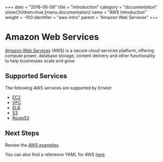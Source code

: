 +++
date = "2016-06-06"
title = "Introduction"
category = "documentation"
showChildren=true
[menu.documentation]
  name = "AWS Introduction"
  weight = -100
  identifier = "aws-intro"
  parent = "Amazon Web Services"
+++

# Amazon Web Services

[Amazon Web Services](https://aws.amazon.com/) (AWS) is a secure cloud services platform, offering compute power, database storage, content delivery and other functionality to help businesses scale and grow.

## Supported Services

The following AWS services are supported by Ernest:

* [EC2](https://aws.amazon.com/ec2/)
* [VPC](https://aws.amazon.com/vpc/)
* [ELB](https://aws.amazon.com/elasticloadbalancing/)
* [S3](https://aws.amazon.com/s3/)
* [Route53](https://aws.amazon.com/route53/)

## Next Steps

Review the [AWS examples](/documentation/aws-examples/).

You can also find a reference YAML for AWS [here](/documentation/aws-yaml/).